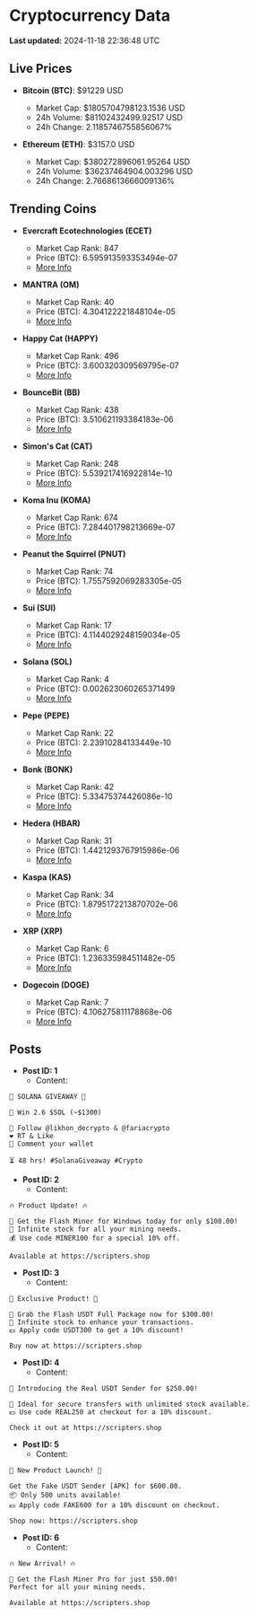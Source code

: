 # Cryptocurrency Data

**Last updated:** 2024-11-18 22:36:48 UTC

## Live Prices
- **Bitcoin (BTC)**: $91229 USD
  - Market Cap: $1805704798123.1536 USD
  - 24h Volume: $81102432499.92517 USD
  - 24h Change: 2.1185746755856067%

- **Ethereum (ETH)**: $3157.0 USD
  - Market Cap: $380272896061.95264 USD
  - 24h Volume: $36237464904.003296 USD
  - 24h Change: 2.7668613666009136%

## Trending Coins
- **Evercraft Ecotechnologies (ECET)**
  - Market Cap Rank: 847
  - Price (BTC): 6.595913593353494e-07
  - [More Info](https://www.coingecko.com/en/coins/evercraft-ecotechnologies)

- **MANTRA (OM)**
  - Market Cap Rank: 40
  - Price (BTC): 4.304122221848104e-05
  - [More Info](https://www.coingecko.com/en/coins/mantra)

- **Happy Cat (HAPPY)**
  - Market Cap Rank: 496
  - Price (BTC): 3.600320309569795e-07
  - [More Info](https://www.coingecko.com/en/coins/happycat)

- **BounceBit (BB)**
  - Market Cap Rank: 438
  - Price (BTC): 3.510621193384183e-06
  - [More Info](https://www.coingecko.com/en/coins/bouncebit)

- **Simon's Cat (CAT)**
  - Market Cap Rank: 248
  - Price (BTC): 5.539217416922814e-10
  - [More Info](https://www.coingecko.com/en/coins/simons-cat)

- **Koma Inu (KOMA)**
  - Market Cap Rank: 674
  - Price (BTC): 7.284401798213669e-07
  - [More Info](https://www.coingecko.com/en/coins/koma-inu)

- **Peanut the Squirrel (PNUT)**
  - Market Cap Rank: 74
  - Price (BTC): 1.7557592069283305e-05
  - [More Info](https://www.coingecko.com/en/coins/peanut-the-squirrel)

- **Sui (SUI)**
  - Market Cap Rank: 17
  - Price (BTC): 4.1144029248159034e-05
  - [More Info](https://www.coingecko.com/en/coins/sui)

- **Solana (SOL)**
  - Market Cap Rank: 4
  - Price (BTC): 0.002623060265371499
  - [More Info](https://www.coingecko.com/en/coins/solana)

- **Pepe (PEPE)**
  - Market Cap Rank: 22
  - Price (BTC): 2.23910284133449e-10
  - [More Info](https://www.coingecko.com/en/coins/pepe)

- **Bonk (BONK)**
  - Market Cap Rank: 42
  - Price (BTC): 5.33475374426086e-10
  - [More Info](https://www.coingecko.com/en/coins/bonk)

- **Hedera (HBAR)**
  - Market Cap Rank: 31
  - Price (BTC): 1.4421293767915986e-06
  - [More Info](https://www.coingecko.com/en/coins/hedera)

- **Kaspa (KAS)**
  - Market Cap Rank: 34
  - Price (BTC): 1.8795172213870702e-06
  - [More Info](https://www.coingecko.com/en/coins/kaspa)

- **XRP (XRP)**
  - Market Cap Rank: 6
  - Price (BTC): 1.236335984511482e-05
  - [More Info](https://www.coingecko.com/en/coins/xrp)

- **Dogecoin (DOGE)**
  - Market Cap Rank: 7
  - Price (BTC): 4.106275811178868e-06
  - [More Info](https://www.coingecko.com/en/coins/dogecoin)

## Posts
- **Post ID: 1**
  - Content:
```
🚀 SOLANA GIVEAWAY 🚀

🎁 Win 2.6 $SOL (~$1300)

🤝 Follow @likhon_decrypto & @fariacrypto
❤️ RT & Like
💬 Comment your wallet

⏳ 48 hrs! #SolanaGiveaway #Crypto
```

- **Post ID: 2**
  - Content:
```
🔥 Product Update! 🔥

🚀 Get the Flash Miner for Windows today for only $100.00!
🔋 Infinite stock for all your mining needs.
💰 Use code MINER100 for a special 10% off.

Available at https://scripters.shop
```

- **Post ID: 3**
  - Content:
```
🎁 Exclusive Product! 🎁

💸 Grab the Flash USDT Full Package now for $300.00!
🎉 Infinite stock to enhance your transactions.
💵 Apply code USDT300 to get a 10% discount!

Buy now at https://scripters.shop
```

- **Post ID: 4**
  - Content:
```
💎 Introducing the Real USDT Sender for $250.00!

💼 Ideal for secure transfers with unlimited stock available.
💵 Use code REAL250 at checkout for a 10% discount.

Check it out at https://scripters.shop
```

- **Post ID: 5**
  - Content:
```
🚀 New Product Launch! 🚀

Get the Fake USDT Sender [APK] for $600.00.
📦 Only 500 units available!
💵 Apply code FAKE600 for a 10% discount on checkout.

Shop now: https://scripters.shop
```

- **Post ID: 6**
  - Content:
```
🔥 New Arrival! 🔥

💸 Get the Flash Miner Pro for just $50.00!
Perfect for all your mining needs.

Available at https://scripters.shop
```

